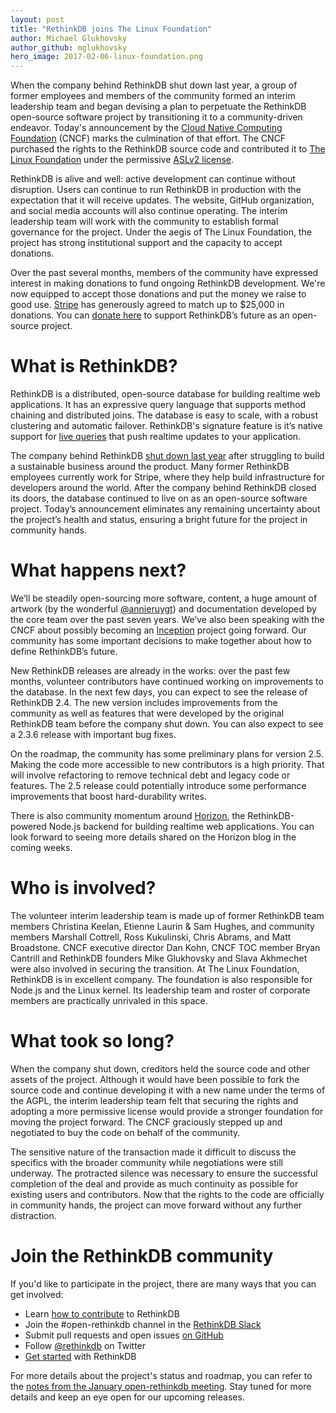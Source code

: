 ```yaml
---
layout: post
title: "RethinkDB joins The Linux Foundation"
author: Michael Glukhovsky
author_github: mglukhovsky
hero_image: 2017-02-06-linux-foundation.png
---
```


When the company behind RethinkDB shut down last year, a group of former employees and members of the community formed an interim leadership team and began devising a plan to perpetuate the RethinkDB open-source software project by transitioning it to a community-driven endeavor. Today's announcement by the [Cloud Native Computing Foundation](https://www.cncf.io/) (CNCF) marks the culmination of that effort. The CNCF purchased the rights to the RethinkDB source code and contributed it to [The Linux Foundation](https://www.linuxfoundation.org/) under the permissive [ASLv2 license](https://www.apache.org/licenses/LICENSE-2.0).

RethinkDB is alive and well: active development can continue without disruption. Users can continue to run RethinkDB in production with the expectation that it will receive updates. The website, GitHub organization, and social media accounts will also continue operating. The interim leadership team will work with the community to establish formal governance for the project. Under the aegis of The Linux Foundation, the project has strong institutional support and the capacity to accept donations.

Over the past several months, members of the community have expressed interest in making donations to fund ongoing RethinkDB development. We're now equipped to accept those donations and put the money we raise to good use. [Stripe](https://stripe.com) has generously agreed to match up to $25,000 in donations. You can [donate here](/contribute) to support RethinkDB’s future as an open-source project.

<!--more-->

# What is RethinkDB?

RethinkDB is a distributed, open-source database for building realtime web applications. It has an expressive query language that supports method chaining and distributed joins. The database is easy to scale, with a robust clustering and automatic failover. RethinkDB's signature feature is it’s native support for [live queries](/docs/changefeeds) that push realtime updates to your application.

The company behind RethinkDB [shut down last year](/blog/rethinkdb-shutdown/) after struggling to build a sustainable business around the product. Many former RethinkDB employees currently work for Stripe, where they help build infrastructure for developers around the world. After the company behind RethinkDB closed its doors, the database continued to live on as an open-source software project. Today’s announcement eliminates any remaining uncertainty about the project’s health and status, ensuring a bright future for the project in community hands.

# What happens next?

We’ll be steadily open-sourcing more software, content, a huge amount of artwork (by the wonderful [@annieruygt](https://www.instagram.com/annieruygt/)) and documentation developed by the core team over the past seven years. We’ve also been speaking with the CNCF about possibly becoming an [Inception](https://www.cncf.io/projects/graduation-criteria) project going forward. Our community has some important decisions to make together about how to define RethinkDB’s future.

New RethinkDB releases are already in the works: over the past few months, volunteer contributors have continued working on improvements to the database. In the next few days, you can expect to see the release of RethinkDB 2.4. The new version includes improvements from the community as well as features that were developed by the original RethinkDB team before the company shut down. You can also expect to see a 2.3.6 release with important bug fixes.

On the roadmap, the community has some preliminary plans for version 2.5. Making the code more accessible to new contributors is a high priority. That will involve refactoring to remove technical debt and legacy code or features. The 2.5 release could potentially introduce some performance improvements that boost hard-durability writes.

There is also community momentum around [Horizon](https://horizon.io/), the RethinkDB-powered Node.js backend for building realtime web applications. You can look forward to seeing more details shared on the Horizon blog in the coming weeks.


# Who is involved?

The volunteer interim leadership team is made up of former RethinkDB team members Christina Keelan, Etienne Laurin & Sam Hughes, and community members Marshall Cottrell, Ross Kukulinski, Chris Abrams, and Matt Broadstone. CNCF executive director Dan Kohn, CNCF TOC member Bryan Cantrill and RethinkDB founders Mike Glukhovsky and Slava Akhmechet were also involved in securing the transition. At The Linux Foundation, RethinkDB is in excellent company. The foundation is also responsible for Node.js and the Linux kernel. Its leadership team and roster of corporate members are practically unrivaled in this space.

# What took so long?

When the company shut down, creditors held the source code and other assets of the project. Although it would have been possible to fork the source code and continue developing it with a new name under the terms of the AGPL, the interim leadership team felt that securing the rights and adopting a more permissive license would provide a stronger foundation for moving the project forward. The CNCF graciously stepped up and negotiated to buy the code on behalf of the community.

The sensitive nature of the transaction made it difficult to discuss the specifics with the broader community while negotiations were still underway. The protracted silence was necessary to ensure the successful completion of the deal and provide as much continuity as possible for existing users and contributors. Now that the rights to the code are officially in community hands, the project can move forward without any further distraction.

# Join the RethinkDB community

If you'd like to participate in the project, there are many ways that you can get involved:

  - Learn [how to contribute](/contribute) to RethinkDB
  - Join the #open-rethinkdb channel in the [RethinkDB Slack](https://join.slack.com/t/rethinkdb/shared_invite/enQtNzAxOTUzNTk1NzMzLWY5ZTA0OTNmMWJiOWFmOGVhNTUxZjQzODQyZjIzNjgzZjdjZDFjNDg1NDY3MjFhYmNhOTY1MDVkNDgzMWZiZWM)
  - Submit pull requests and open issues [on GitHub](https://github.com/rethinkdb)
  - Follow [@rethinkdb](https://rethinkdb.com) on Twitter
  - [Get started](/docs/quickstart) with RethinkDB

For more details about the project's status and roadmap, you can refer to the [notes from the January open-rethinkdb meeting](https://docs.google.com/document/d/1cTqKt1_EBanGoVmYyahdLyDD8dhCa0SdD0CbjbP67f8/edit). Stay tuned for more details and keep an eye open for our upcoming releases.
